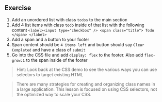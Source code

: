 ## Exercise

1. Add an unordered list with class `todos` to the main section
2. Add 4 list items with class `todo` inside of that list with the following content
   `<label><input type="checkbox" /> <span class="title"> Todo </span> </label>`
3. Add a span and a button to your footer
4. Span content should be `4 items left` and button should say `Clear Completed` and have a class of `submit`
5. Go into the CSS file and add `display: flex` to the footer. Also add `flex-grow:1` to the span inside of the footer

> Hint: Look back at the CSS demo to see the various ways you can use selectors to target existing HTML

> There are many strategies for creating and organizing class names in a large application. This lesson is focused on using CSS selectors, not the optimized way to scale your CSS.
